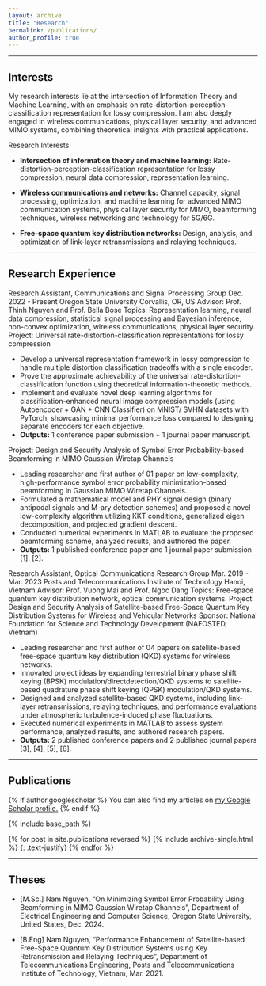```yaml
---
layout: archive
title: "Research"
permalink: /publications/
author_profile: true
---
```


---
## Interests 
My research interests lie at the intersection of Information Theory and Machine Learning, with an emphasis on rate-distortion-perception-classification representation for lossy compression. I am also deeply engaged in wireless communications, physical layer security, and advanced MIMO systems, combining theoretical insights with practical applications.

Research Interests:
+ **Intersection of information theory and machine learning:** Rate-distortion-perception-classification representation for lossy compression, neural data compression, representation learning.

+ **Wireless communications and networks:** Channel capacity, signal processing, optimization, and machine learning for advanced MIMO communication systems, physical layer security for MIMO, beamforming techniques, wireless networking and technology for 5G/6G.

+ **Free-space quantum key distribution networks:** Design, analysis, and optimization of link-layer retransmissions and relaying techniques.

---
## Research Experience
Research Assistant, Communications and Signal Processing Group Dec. 2022 - Present
Oregon State University Corvallis, OR, US
Advisor: Prof. Thinh Nguyen and Prof. Bella Bose
Topics: Representation learning, neural data compression, statistical signal processing and Bayesian
inference, non-convex optimization, wireless communications, physical layer security.
Project: Universal rate-distortion-classification representations for lossy compression
+ Develop a universal representation framework in lossy compression to handle multiple distortion classification tradeoffs with a single encoder.
+ Prove the approximate achievability of the universal rate-distortion-classification function using theoretical information-theoretic methods.
+ Implement and evaluate novel deep learning algorithms for classification-enhanced neural image compression models (using Autoencoder + GAN + CNN Classifier) on MNIST/ SVHN datasets with PyTorch, showcasing minimal performance loss compared to designing separate encoders for each objective.
+ **Outputs:** 1 conference paper submission + 1 journal paper manuscript.

Project: Design and Security Analysis of Symbol Error Probability-based Beamforming in MIMO
Gaussian Wiretap Channels
+ Leading researcher and first author of 01 paper on low-complexity, high-performance symbol error probability minimization-based beamforming in Gaussian MIMO Wiretap Channels.
+ Formulated a mathematical model and PHY signal design (binary antipodal signals and M-ary detection schemes) and proposed a novel low-complexity algorithm utilizing KKT conditions, generalized eigen decomposition, and projected gradient descent.
+ Conducted numerical experiments in MATLAB to evaluate the proposed beamforming scheme, analyzed results, and authored the paper.
+ **Outputs:** 1 published conference paper and 1 journal paper submission [1], [2].

Research Assistant, Optical Communications Research Group Mar. 2019 - Mar. 2023
Posts and Telecommunications Institute of Technology Hanoi, Vietnam
Advisor: Prof. Vuong Mai and Prof. Ngoc Dang
Topics: Free-space quantum key distribution network, optical communication systems.
Project: Design and Security Analysis of Satellite-based Free-Space Quantum Key Distribution Systems
for Wireless and Vehicular Networks
Sponsor: National Foundation for Science and Technology Development (NAFOSTED, Vietnam)
+ Leading researcher and first author of 04 papers on satellite-based free-space quantum key distribution (QKD) systems for wireless networks.
+ Innovated project ideas by expanding terrestrial binary phase shift keying (BPSK) modulation/directdetection/QKD systems to satellite-based quadrature phase shift keying (QPSK) modulation/QKD systems.
+ Designed and analyzed satellite-based QKD systems, including link-layer retransmissions, relaying techniques, and performance evaluations under atmospheric turbulence-induced phase fluctuations.
+ Executed numerical experiments in MATLAB to assess system performance, analyzed results, and authored research papers.
+ **Outputs:** 2 published conference papers and 2 published journal papers [3], [4], [5], [6].

---
## Publications
{% if author.googlescholar %}
  You can also find my articles on <u><a href="{{author.googlescholar}}">my Google Scholar profile</a>.</u>
{% endif %}

{% include base_path %}

{% for post in site.publications reversed %}
  {% include archive-single.html %}
  {: .text-justify}
{% endfor %}

---
## Theses

+ [M.Sc.] Nam Nguyen, “On Minimizing Symbol Error Probability Using Beamforming in MIMO Gaussian Wiretap
Channels”, Department of Electrical Engineering and Computer Science, Oregon State University, United States, Dec. 2024. 

+ [B.Eng] Nam Nguyen, “Performance Enhancement of Satellite-based Free-Space Quantum Key Distribution Systems using Key Retransmission and Relaying Techniques”, Department of Telecommunications Engineering, Posts and Telecommunications Institute of Technology, Vietnam, Mar. 2021. 
